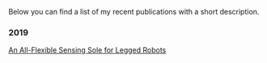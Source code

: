 Below you can find a list of my recent publications with a short description.

### 2019

[An All-Flexible Sensing Sole for Legged Robots](https://ieeexplore.ieee.org/document/8792287)

